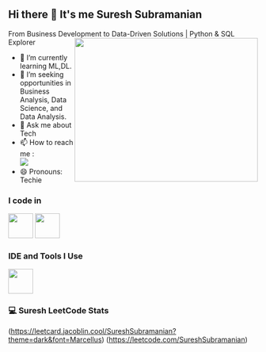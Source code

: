 ## Hi there 👋 It's me Suresh Subramanian

From Business Development to Data-Driven Solutions | Python & SQL Explorer
<img align="right" width="370" height="290" src="https://i.pinimg.com/originals/47/f0/34/47f0342cec72b800463bf003eac1257e.gif">                                                 
- 🌱 I’m currently learning ML,DL.
- 🤔 I’m seeking opportunities in Business Analysis, Data Science, and Data Analysis.
- 💬 Ask me about Tech
- 📫 How to reach me :
<br />  [<img src="https://img.shields.io/badge/LinkedIn-0077B5?style=for-the-badge&logo=linkedin&logoColor=white" />](https://www.linkedin.com/in/sureshsubramanian001)
- 😄 Pronouns: Techie

### I code in
<img height="50" width="50" src="https://img.icons8.com/color/48/000000/python.png" /> <img height="50" width="50" src="https://img.icons8.com/color/48/000000/mysql-logo.png"/> 

### IDE and Tools I Use
<img height="50" width="50" src="https://img.icons8.com/color/48/000000/visual-studio-code-2019.png"/> 

### 💻 Suresh LeetCode Stats
(https://leetcard.jacoblin.cool/SureshSubramanian?theme=dark&font=Marcellus) (https://leetcode.com/SureshSubramanian)
